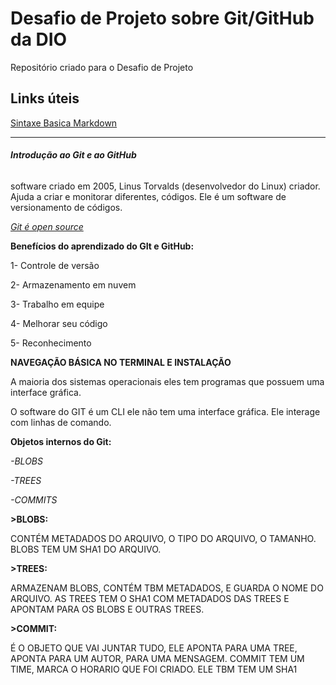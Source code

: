 # Desafio de Projeto sobre Git/GitHub da DIO
Repositório criado para o Desafio de Projeto

## Links úteis
[Sintaxe Basica Markdown](https://www.markdownguide.org/basic-syntax/)

------



###### **Introdução ao Git e ao GitHub**

software criado em 2005, Linus Torvalds (desenvolvedor do Linux) criador. Ajuda a criar e monitorar diferentes, códigos. Ele é um software de versionamento de códigos. 

<u>*Git é open source*</u> 

  

**Benefícios do aprendizado do GIt e GitHub:** 

 1- Controle de versão 

2- Armazenamento em nuvem 

3- Trabalho em equipe 

4- Melhorar seu código 

5- Reconhecimento 

 

**NAVEGAÇÃO BÁSICA NO TERMINAL E INSTALAÇÃO** 

 A maioria dos sistemas operacionais eles tem programas que possuem uma interface gráfica. 

O software do GIT é um CLI ele não tem uma interface gráfica. Ele interage com linhas de comando.



 **Objetos internos do Git:** 

*-BLOBS* 

*-TREES* 

*-COMMITS* 

  

**\>BLOBS:** 

CONTÉM METADADOS DO ARQUIVO, O TIPO DO ARQUIVO, O TAMANHO. BLOBS TEM UM SHA1 DO ARQUIVO. 

 
 

**\>TREES:** 

ARMAZENAM BLOBS, CONTÉM TBM METADADOS, E GUARDA O NOME DO ARQUIVO. AS TREES TEM O SHA1 COM METADADOS DAS TREES E APONTAM PARA OS BLOBS E OUTRAS TREES. 

 
 

**\>COMMIT:** 

É O OBJETO QUE VAI JUNTAR TUDO, ELE APONTA PARA UMA TREE, APONTA PARA UM AUTOR, PARA UMA MENSAGEM. COMMIT TEM UM TIME, MARCA O HORARIO QUE FOI CRIADO. ELE TBM TEM UM SHA1  

